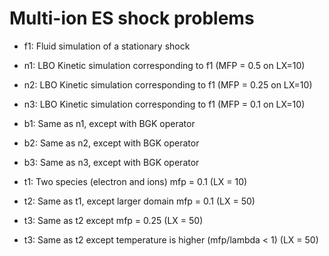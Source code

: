 # Multi-ion ES shock problems

- f1: Fluid simulation of a stationary shock

- n1: LBO Kinetic simulation corresponding to f1 (MFP = 0.5 on LX=10)
- n2: LBO Kinetic simulation corresponding to f1 (MFP = 0.25 on LX=10)
- n3: LBO Kinetic simulation corresponding to f1 (MFP = 0.1 on LX=10)

- b1: Same as n1, except with BGK operator
- b2: Same as n2, except with BGK operator
- b3: Same as n3, except with BGK operator

- t1: Two species (electron and ions) mfp = 0.1 (LX = 10)
- t2: Same as t1, except larger domain mfp = 0.1 (LX = 50)
- t3: Same as t2 except mfp = 0.25 (LX = 50)
- t3: Same as t2 except temperature is higher (mfp/lambda < 1) (LX = 50)